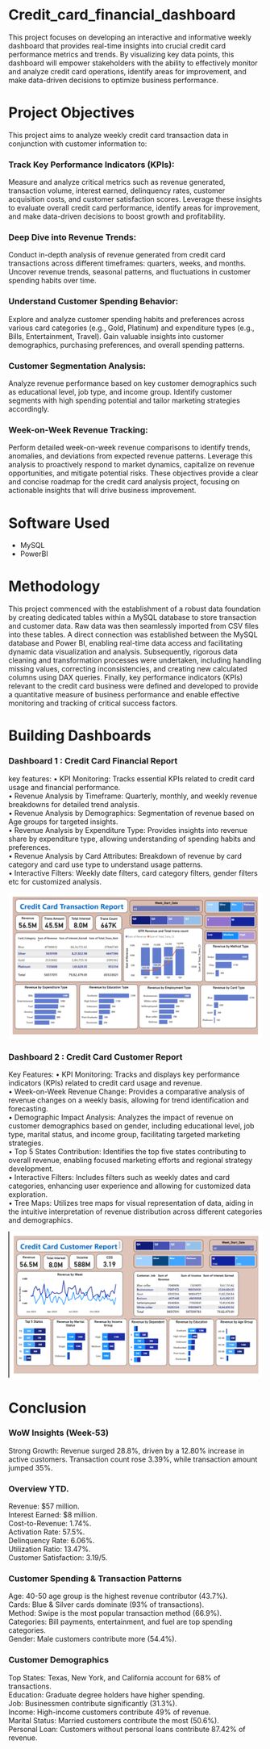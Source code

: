 # Credit_card_financial_dashboard
This project focuses on developing an interactive and informative weekly dashboard that provides real-time insights into crucial credit card performance metrics and trends. By visualizing key data points, this dashboard will empower stakeholders with the ability to effectively monitor and analyze credit card operations, identify areas for improvement, and make data-driven decisions to optimize business performance.
# Project Objectives
This project aims to analyze weekly credit card transaction data in conjunction with customer information to:
### Track Key Performance Indicators (KPIs): </br>
Measure and analyze critical metrics such as revenue generated, transaction volume, interest earned, delinquency rates, customer acquisition costs, and customer satisfaction scores.
Leverage these insights to evaluate overall credit card performance, identify areas for improvement, and make data-driven decisions to boost growth and profitability.
### Deep Dive into Revenue Trends: </br>
Conduct in-depth analysis of revenue generated from credit card transactions across different timeframes: quarters, weeks, and months.
Uncover revenue trends, seasonal patterns, and fluctuations in customer spending habits over time.
### Understand Customer Spending Behavior: </br>
Explore and analyze customer spending habits and preferences across various card categories (e.g., Gold, Platinum) and expenditure types (e.g., Bills, Entertainment, Travel).
Gain valuable insights into customer demographics, purchasing preferences, and overall spending patterns.
### Customer Segmentation Analysis: </br>
Analyze revenue performance based on key customer demographics such as educational level, job type, and income group.
Identify customer segments with high spending potential and tailor marketing strategies accordingly.
### Week-on-Week Revenue Tracking:
Perform detailed week-on-week revenue comparisons to identify trends, anomalies, and deviations from expected revenue patterns.
Leverage this analysis to proactively respond to market dynamics, capitalize on revenue opportunities, and mitigate potential risks.
These objectives provide a clear and concise roadmap for the credit card analysis project, focusing on actionable insights that will drive business improvement.
# Software Used
- MySQL
- PowerBI
# Methodology
This project commenced with the establishment of a robust data foundation by creating dedicated tables within a MySQL database to store transaction and customer data. Raw data was then seamlessly imported from CSV files into these tables. A direct connection was established between the MySQL database and Power BI, enabling real-time data access and facilitating dynamic data visualization and analysis. Subsequently, rigorous data cleaning and transformation processes were undertaken, including handling missing values, correcting inconsistencies, and creating new calculated columns using DAX queries. Finally, key performance indicators (KPIs) relevant to the credit card business were defined and developed to provide a quantitative measure of business performance and enable effective monitoring and tracking of critical success factors.
# Building Dashboards
### Dashboard 1 : Credit Card Financial Report
key features:
• KPI Monitoring: Tracks essential KPIs related to credit card usage and financial performance. </br>
• Revenue Analysis by Timeframe: Quarterly, monthly, and weekly revenue breakdowns for detailed trend analysis. </br>
• Revenue Analysis by Demographics: Segmentation of revenue based on Age groups for targeted insights. </br>
• Revenue Analysis by Expenditure Type: Provides insights into revenue share by expenditure type, allowing understanding of spending habits and preferences. </br>
• Revenue Analysis by Card Attributes: Breakdown of revenue by card category and card use type to understand usage patterns. </br>
• Interactive Filters: Weekly date filters, card category filters, gender filters etc for customized analysis. </br>


![Dashboard 1](https://github.com/shreyashi1/Credit_card_financial_dashboard/blob/main/Credit_card_transaction_report.png)


### Dashboard 2 : Credit Card Customer Report
Key Features:
• KPI Monitoring: Tracks and displays key performance indicators (KPIs) related to credit card usage and revenue. </br>
• Week-on-Week Revenue Change: Provides a comparative analysis of revenue changes on a weekly basis, allowing for trend identification and forecasting. </br>
• Demographic Impact Analysis: Analyzes the impact of revenue on customer demographics based on gender, including educational level, job type, marital status, and income group, facilitating targeted marketing strategies. </br>
• Top 5 States Contribution: Identifies the top five states contributing to overall revenue, enabling focused marketing efforts and regional strategy development. </br>
• Interactive Filters: Includes filters such as weekly dates and card categories, enhancing user experience and allowing for customized data exploration. </br>
• Tree Maps: Utilizes tree maps for visual representation of data, aiding in the intuitive interpretation of revenue distribution across different categories and demographics.


![Dashboard 2](https://github.com/shreyashi1/Credit_card_financial_dashboard/blob/main/Credit_card_customer_report.png)



# Conclusion
### WoW Insights (Week-53)
Strong Growth: Revenue surged 28.8%, driven by a 12.80% increase in active customers. Transaction count rose 3.39%, while transaction amount jumped 35%.
### Overview YTD.
Revenue: $57 million. </br>
Interest Earned: $8 million. </br>
Cost-to-Revenue: 1.74%. </br>
Activation Rate: 57.5%. </br>
Delinquency Rate: 6.06%. </br>
Utilization Ratio: 13.47%. </br>
Customer Satisfaction: 3.19/5.
### Customer Spending & Transaction Patterns
Age: 40-50 age group is the highest revenue contributor (43.7%). </br>
Cards: Blue & Silver cards dominate (93% of transactions). </br>
Method: Swipe is the most popular transaction method (66.9%). </br>
Categories: Bill payments, entertainment, and fuel are top spending categories. </br>
Gender: Male customers contribute more (54.4%).
### Customer Demographics
Top States: Texas, New York, and California account for 68% of transactions. </br>
Education: Graduate degree holders have higher spending. </br>
Job: Businessmen contribute significantly (31.3%). </br>
Income: High-income customers contribute 49% of revenue. </br>
Marital Status: Married customers contribute the most (50.6%). </br>
Personal Loan: Customers without personal loans contribute 87.42% of revenue.
